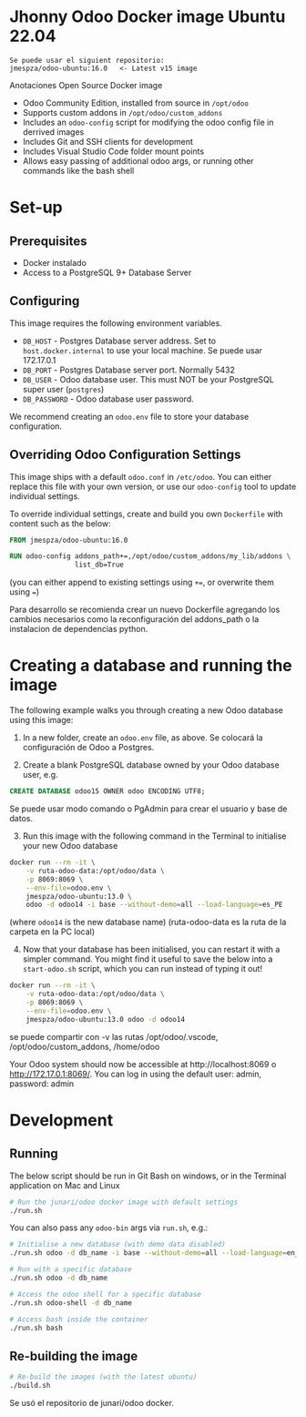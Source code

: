# Jhonny Odoo Docker image Ubuntu 22.04

```
Se puede usar el siguient repositorio:
jmespza/odoo-ubuntu:16.0   <- Latest v15 image

```
Anotaciones Open Source Docker image

* Odoo Community Edition, installed from source in `/opt/odoo`
* Supports custom addons in `/opt/odoo/custom_addons`
* Includes an `odoo-config` script for modifying the odoo config file in derrived images
* Includes Git and SSH clients for development
* Includes Visual Studio Code folder mount points
* Allows easy passing of additional odoo args, or running other commands like the bash shell

# Set-up

## Prerequisites

* Docker instalado
* Access to a PostgreSQL 9+ Database Server

## Configuring

This image requires the following environment variables.

* `DB_HOST` - Postgres Database server address. Set to `host.docker.internal` to use your local machine. Se puede usar 172.17.0.1
* `DB_PORT` - Postgres Database server port. Normally 5432
* `DB_USER` - Odoo database user. This must NOT be your PostgreSQL super user (`postgres`)
* `DB_PASSWORD` - Odoo database user password.

We recommend creating an `odoo.env` file to store your database configuration.

## Overriding Odoo Configuration Settings

This image ships with a default `odoo.conf` in `/etc/odoo`. You can either replace this file with
your own version, or use our `odoo-config` tool to update individual settings.

To override individual settings, create and build you own `Dockerfile` with content such as the below:

```Dockerfile
FROM jmespza/odoo-ubuntu:16.0

RUN odoo-config addons_path+=,/opt/odoo/custom_addons/my_lib/addons \
                list_db=True
```
(you can either append to existing settings using `+=`, or overwrite them using `=`)

Para desarrollo se recomienda crear un nuevo Dockerfile agregando los cambios necesarios como la reconfiguración del addons_path o la instalacion de dependencias python.

# Creating a database and running the image

The following example walks you through creating a new Odoo database using this image:

1. In a new folder, create an `odoo.env` file, as above. 
Se colocará la configuración de Odoo a Postgres.

2. Create a blank PostgreSQL database owned by your Odoo database user, e.g.

```sql
CREATE DATABASE odoo15 OWNER odoo ENCODING UTF8;
```
Se puede usar modo comando o PgAdmin para crear el usuario y base de datos. 

3. Run this image with the following command in the Terminal to initialise your new
   Odoo database

```bash
docker run --rm -it \
    -v ruta-odoo-data:/opt/odoo/data \
    -p 8069:8069 \
    --env-file=odoo.env \
    jmespza/odoo-ubuntu:13.0 \
    odoo -d odoo14 -i base --without-demo=all --load-language=es_PE
```

(where `odoo14` is the new database name)
(ruta-odoo-data es la ruta de la carpeta en la PC local)

4. Now that your database has been initialised, you can restart it with a
   simpler command. You might find it useful to save the below into a
   `start-odoo.sh` script, which you can run instead of typing it out!

```bash
docker run --rm -it \
    -v ruta-odoo-data:/opt/odoo/data \
    -p 8069:8069 \
    --env-file=odoo.env \
    jmespza/odoo-ubuntu:13.0 odoo -d odoo14
```

se puede compartir con -v las rutas /opt/odoo/.vscode, /opt/odoo/custom_addons, /home/odoo

Your Odoo system should now be accessible at http://localhost:8069 o http://172.17.0.1:8069/. You can log
in using the default user: admin, password: admin

# Development

## Running

The below script should be run in Git Bash on windows, or in the Terminal application on Mac and Linux

```bash
# Run the junari/odoo docker image with default settings
./run.sh
```

You can also pass any `odoo-bin` args via `run.sh`, e.g.:

```bash
# Initialise a new database (with demo data disabled)
./run.sh odoo -d db_name -i base --without-demo=all --load-language=en_GB

# Run with a specific database
./run.sh odoo -d db_name

# Access the odoo shell for a specific database
./run.sh odoo-shell -d db_name

# Access bash inside the container
./run.sh bash
```

## Re-building the image

```bash
# Re-build the images (with the latest ubuntu)
./build.sh
```
Se usó el repositorio de junari/odoo docker.
